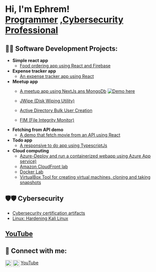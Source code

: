 <h1>Hi, I'm Ephrem! <br/><a href="https://github.com/ephrinaw">Programmer</a> <a href="https://www.linkedin.com/in/ephrem-ewnetu/">,Cybersecurity Professional</a>

<h2>👨‍💻 Software Development Projects:</h2>

- <b>Simple react app</b>
  - [Food ordering app using React and Firebase](https://github.com/ephrinaw/food_app)
- <b>Expense tracker app </b>
  - [An expense tracker app using React](https://github.com/ephrinaw/expense-demo) 
- <b>Meetup app</b>
  - [A  meetup app using NextJs ans MongoDb](https://github.com/ephrinaw/next-demo)   [![Demo here](https://img.shields.io/badge/Demo%20here-blue?style=for-the-badge&logo=appveyor)](https://next-demo-ephrinaw.vercel.app/)

  - [JWipe (Disk Wiping Utility)](https://github.com/joshmadakor1/Jwipe.PowerShell)
  - [Active Directory Bulk User Creation](https://github.com/joshmadakor1/AD_PS)
  - [FIM (File Integrity Monitor)](https://github.com/joshmadakor1/PowerShell-Integrity-FIM)
- <b>Fetching from API demo </b>
  - [A demo that fetch movie  from an API using React](https://github.com/ephrinaw/fetch-from-api) 
- <b>Todo app</b>
  - [A responsive to do app using TypescriptJs ](https://github.com/ephrinaw/Typescript-demo) 
- <b>Cloud computing </b>
  - [Azure-Deploy and run a containerized webapp using Azure App service)](https://github.com/ephrinaw/Azure/blob/main/Untitled%20(1).pdf)
  - [Amazon CloudFront lab ](https://github.com/ephrinaw/Amazon)
  - [Docker Lab ](https://github.com/ephrinaw/Doker)
  - [VirtualBox Tool for creating virtual machines, cloning and taking snapshots](https://github.com/ephrinaw/VirtualBox)

<h2>🛡️🛡️ Cybersecurity</h2>

- [Cybersecurity certification artifacts](https://github.com/ephrinaw/cybersecurity)
- [Linux: Hardening Kali Linux](https://github.com/ephrinaw/Hardening-Linux)

<h2><a href="https://rb.gy/ba6zb8">YouTube</a></h1></h2>

<h2> 🤳 Connect with me:</h2>

[<img align="left" alt="ephrinaw | YouTube" width="22px" src="https://cdn.jsdelivr.net/npm/simple-icons@v3/icons/youtube.svg" />][youtube]
[<img align="left" alt="ephrem-ewnetu | LinkedIn" width="22px" src="https://cdn.jsdelivr.net/npm/simple-icons@v3/icons/linkedin.svg" />][linkedin]

<a href="https://rb.gy/ba6zb8">YouTube</a></h1>

[youtube]: https://rb.gy/ba6zb8
[linkedin]: https://linkedin.com/in/ephrem-ewnetu

